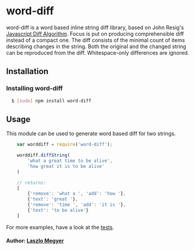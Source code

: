 # word-diff

word-diff is a word based inline string diff library, based on John Resig's [Javascript Diff Algorithm][0]. Focus is put on producing comprehensible diff instead of a compact one.
The diff consists of the minimal count of items describing changes in the string. Both the original and the changed string can be reproduced from the diff. Whitespace-only differences are ignored.

## Installation

### Installing word-diff
``` bash
  $ [sudo] npm install word-diff
```
  
## Usage
This module can be used to generate word based diff for two strings.

``` js
    var worddiff = require('word-diff');

    worddiff.diffString(
        'what a great time to be alive',
        'how great it is to be alive'
    )

    // returns:
    [
        {'remove': 'what a ', 'add': 'how '},
        {'text': 'great '},
        {'remove': 'time ', 'add': 'it is '},
        {'text': 'to be alive'}
    ]
```

For more examples, have a look at the [tests][2].

#### Author: [Laszlo Megyer][1]

[0]: http://ejohn.org/projects/javascript-diff-algorithm
[1]: mailto:lezlands@gmail.com
[2]: https://github.com/lez/word-diff/blob/master/test.js
